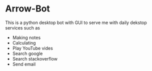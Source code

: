# Arrow-Bot
This is a python desktop bot with GUI to serve me with daily dekstop services such as
- Making notes
- Calculating 
- Play YouTube vides
- Search google
- Search stackoverflow
- Send email
